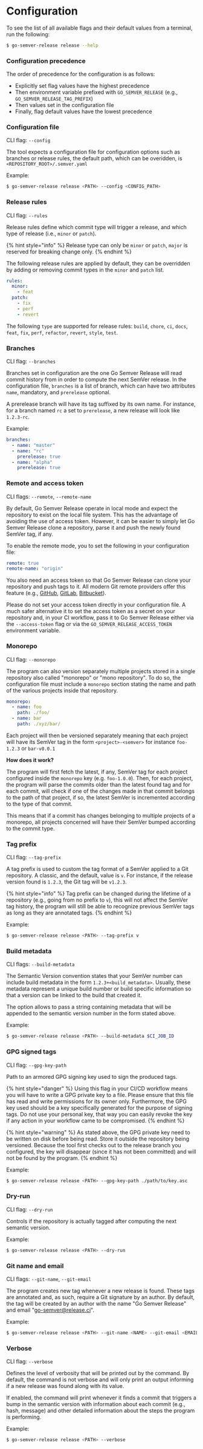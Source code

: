 # Configuration

To see the list of all available flags and their default values from a terminal, run the following:

```bash
$ go-semver-release release --help
```

### Configuration precedence

The order of precedence for the configuration is as follows:

* Explicitly set flag values have the highest precedence
* Then environment variable prefixed with `GO_SEMVER_RELEASE`  (e.g., `GO_SEMVER_RELEASE_TAG_PREFIX`)
* Then values set in the configuration file
* Finally, flag default values have the lowest precedence

### Configuration file

CLI flag: `--config`

The tool expects a configuration file for configuration options such as branches or release rules, the default path, which can be overidden, is `<REPOSITORY_ROOT>/.semver.yaml`

Example:

```bash
$ go-semver-release release <PATH> --config <CONFIG_PATH>
```

### Release rules

CLI flag: `--rules`

Release rules define which commit type will trigger a release, and which type of release (i.e., `minor` or `patch`).

{% hint style="info" %}
Release type can only be `minor` or `patch`, `major` is reserved for breaking change only.
{% endhint %}

The following release rules are applied by default, they can be overridden by adding or removing commit types in the `minor` and `patch` list.

```yaml
rules:
  minor:
    - feat
  patch:
    - fix
    - perf
    - revert
```

The following `type` are supported for release rules: `build`, `chore`, `ci`, `docs`, `feat`, `fix`, `perf`, `refactor`, `revert`, `style`, `test`.

### Branches

CLI flag: `--branches`

Branches set in configuration are the one Go Semver Release will read commit history from in order to compute the next SemVer release. In the configuration file, `branches` is a list of branch, which can have two attributes `name`, mandatory, and `prerelease` optional.

A prerelease branch will have its tag suffixed by its own name. For instance, for a branch named `rc` a set to `prerelease`, a new release will look like `1.2.3-rc`.

Example:

```yaml
branches:
  - name: "master"
  - name: "rc"
    prerelease: true
  - name: "alpha"
    prerelease: true
```

### Remote and access token

CLI flags: `--remote`, `--remote-name`

By default, Go Semver Release operate in local mode and expect the repository to exist on the local file system. This has the advantage of avoiding the use of access token. However, it can be easier to simply let Go Semver Release clone a repository, parse it and push the newly found SemVer tag, if any.

To enable the remote mode, you to set the following in your configuration file:

```yaml
remote: true
remote-name: "origin"
```

You also need an access token so that Go Semver Release can clone your repository and push tags to it. All modern Git remote providers offer this feature (e.g., [GitHub](https://docs.github.com/en/authentication/keeping-your-account-and-data-secure/managing-your-personal-access-tokens), [GitLab](https://docs.gitlab.com/ee/user/project/settings/project\_access\_tokens.html), [Bitbucket](https://support.atlassian.com/bitbucket-cloud/docs/access-tokens/)).

Please do not set your access token directly in your configuration file. A much safer alternative it to set the access token as a secret on your repository and, in your CI workflow, pass it to Go Semver Release either via the `--access-token` flag or via the `GO_SEMVER_RELEASE_ACCESS_TOKEN` environment variable.

### Monorepo

CLI flag: `--monorepo`

The program can also version separately multiple projects stored in a single repository also called "monorepo" or "mono repository". To do so, the configuration file must include a `monorepo` section stating the name and path of the various projects inside that repository.

```yaml
monorepo:
  - name: foo
    path: ./foo/
  - name: bar
    path: ./xyz/bar/
```

Each project will then be versioned separately meaning that each project will have its SemVer tag in the form `<project>-<semver>` for instance `foo-1.2.3` or `bar-v0.0.1`

**How does it work?**

The program will first fetch the latest, if any, SemVer tag for each project configured inside the `monorepo` key (e.g. `foo-1.0.0`). Then, for each project, the program will parse the commits older than the latest found tag and for each commit, will check if one of the changes made in that commit belongs to the path of that project, if so, the latest SemVer is incremented according to the type of that commit.

This means that if a commit has changes belonging to multiple projects of a monorepo, all projects concerned will have their SemVer bumped according to the commit type.

### Tag prefix

CLI flag: `--tag-prefix`

A tag prefix is used to custom the tag format of a SemVer applied to a Git repository. A classic, and the default, value is `v`. For instance, if the release version found is `1.2.3`, the Git tag will be `v1.2.3`.

{% hint style="info" %}
Tag prefix can be changed during the lifetime of a repository (e.g., going from no prefix to `v`), this will not affect the SemVer tag history, the program will still be able to recognize previous SemVer tags as long as they are annotated tags.
{% endhint %}

Example:

```bash
$ go-semver-release release <PATH> --tag-prefix v
```

### Build metadata

CLI flags: `--build-metadata`

The Semantic Version convention states that your SemVer number can include build metadata in the form `1.2.3+<build_metadata>`. Usually, these metadata represent a unique build number or build specific information so that a version can be linked to the build that created it.

The option allows to pass a string containing metadata that will be appended to the semantic version number in the form stated above.

Example:

```bash
$ go-semver-release release <PATH> --build-metadata $CI_JOB_ID
```

### GPG signed tags

CLI flag: `--gpg-key-path`

Path to an armored GPG signing key used to sign the produced tags.

{% hint style="danger" %}
Using this flag in your CI/CD workflow means you will have to write a GPG private key to a file. Please ensure that this file has read and write permissions for its owner only. Furthermore, the GPG key used should be a key specifically generated for the purpose of signing tags. Do not use your personal key, that way you can easily revoke the key if any action in your workflow came to be compromised.
{% endhint %}

{% hint style="warning" %}
As stated above, the GPG private key need to be written on disk before being read. Store it outside the repository being versioned. Because the tool first checks out to the release branch you configured, the key will disappear (since it has not been committed) and will not be found by the program.
{% endhint %}

Example:

```bash
$ go-semver-release release <PATH> --gpg-key-path ./path/to/key.asc
```

### Dry-run

CLI flag: `--dry-run`

Controls if the repository is actually tagged after computing the next semantic version.&#x20;

Example:

```bash
$ go-semver-release release <PATH> --dry-run
```

### Git name and email

CLI flags: `--git-name`, `--git-email`

The program creates new tag whenever a new release is found. These tags are annotated and, as such, require a Git signature by an author. By default, the tag will be created by an author with the name "Go Semver Release" and email "go-semver@release.ci".

Example:

```bash
$ go-semver-release release <PATH> --git-name <NAME> --git-email <EMAIL>
```

### Verbose

CLI flag: `--verbose`

Defines the level of verbosity that will be printed out by the command. By default, the command is not verbose and will only print an output informing if a new release was found along with its value.

If enabled, the command will print whenever it finds a commit that triggers a bump in the semantic version with information about each commit (e.g., hash, message) and other detailed information about the steps the program is performing.

Example:

```bash
$ go-semver-release release <PATH> --verbose
```
